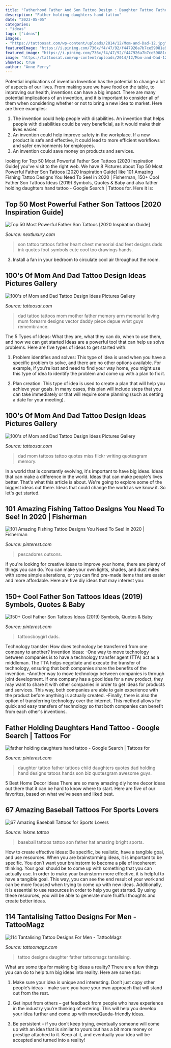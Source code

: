 ```yaml
---
title: "Fatherhood Father And Son Tattoo Design : Daughter Tattoo Father Tattoos Child Daughters Quotes Dad Holding Hand Designs Tatoos Hands Son Biz Quotesgram Awesome Guys"
description: "Father holding daughters hand tattoo"
date: "2023-05-05"
categories:
- "ideas"
tags: ["ideas"]
images:
- "https://tattoosat.com/wp-content/uploads/2014/12/Mom-and-Dad-12.jpg"
featuredImage: "https://i.pinimg.com/736x/f4/47/92/f447926a7b7ce59081e913e12176f000.jpg"
featured_image: "https://i.pinimg.com/736x/f4/47/92/f447926a7b7ce59081e913e12176f000.jpg"
image: "https://tattoosat.com/wp-content/uploads/2014/12/Mom-and-Dad-12.jpg"
ShowToc: true
author: "Anne Ferry"
---
```



Potential implications of invention
Invention has the potential to change a lot of aspects of our lives. From making sure we have food on the table, to improving our health, inventions can have a big impact. There are many potential implications of an invention, and it is important to consider all of them when considering whether or not to bring a new idea to market. Here are three examples: 
1. The invention could help people with disabilities. An invention that helps people with disabilities could be very beneficial, as it would make their lives easier. 
2. An invention could help improve safety in the workplace. If a new product is safe and effective, it could lead to more efficient workflows and safer environments for employees. 
3. An invention could save money on products and services.

	

		
looking for Top 50 Most Powerful Father Son Tattoos [2020 Inspiration Guide] you've visit to the right web. We have 8 Pictures about Top 50 Most Powerful Father Son Tattoos [2020 Inspiration Guide] like 101 Amazing Fishing Tattoo Designs You Need To See! in 2020 | Fisherman, 150+ Cool Father Son Tattoos Ideas (2019) Symbols, Quotes &amp; Baby and also father holding daughters hand tattoo - Google Search | Tattoos for. Here it is:
		
    
## Top 50 Most Powerful Father Son Tattoos [2020 Inspiration Guide]

<img loading=lazy src="http://nextluxury.com/wp-content/uploads/foot-print-heart-father-son-tattoo-for-men-on-chest.jpg" onerror="this.onerror=null;this.src='https://tse2.mm.bing.net/th?id=OIP.rY0M8HaM2Q1bYCsrGeghHgHaGW&amp;pid=15.1';" alt="Top 50 Most Powerful Father Son Tattoos [2020 Inspiration Guide]">

_Source: nextluxury.com_

>son tattoo tattoos father heart chest memorial dad feet designs dads ink quotes foot symbols cute cool too drawings hands. 

	

3. Install a fan in your bedroom to circulate cool air throughout the room.

    
## 100&#039;s Of Mom And Dad Tattoo Design Ideas Pictures Gallery

<img loading=lazy src="http://tattoosat.com/wp-content/uploads/2014/12/Mom-and-Dad-7.jpg" onerror="this.onerror=null;this.src='https://tse1.mm.bing.net/th?id=OIP.b09-wUKjLbZi3h19I1TlsgHaJ4&amp;pid=15.1';" alt="100&#039;s of Mom and Dad Tattoo Design Ideas Pictures Gallery">

_Source: tattoosat.com_

>dad tattoo tattoos mom mother father memory arm memorial loving mum forearm designs vector daddy piece depue wrist guys remembrance. 

	

The 5 Types of Ideas: What they are, what they can do, when to use them, and how we can get started
Ideas are a powerful tool that can help us solve problems. Here are five types of ideas to get started with:
1. Problem identifies and solves: This type of idea is used when you have a specific problem to solve, and there are no other options available. For example, if you’re lost and need to find your way home, you might use this type of idea to identify the problem and come up with a plan to fix it.

2. Plan creation: This type of idea is used to create a plan that will help you achieve your goals. In many cases, this plan will include steps that you can take immediately or that will require some planning (such as setting a date for your meeting).


    
## 100&#039;s Of Mom And Dad Tattoo Design Ideas Pictures Gallery

<img loading=lazy src="https://tattoosat.com/wp-content/uploads/2014/12/Mom-and-Dad-12.jpg" onerror="this.onerror=null;this.src='https://tse1.mm.bing.net/th?id=OIP.fAlczFi2TPcJ7Jt6OP-wdwHaE7&amp;pid=15.1';" alt="100&#039;s of Mom and Dad Tattoo Design Ideas Pictures Gallery">

_Source: tattoosat.com_

>dad mom tattoos tattoo quotes miss flickr writing quotesgram memory. 

	

In a world that is constantly evolving, it's important to have big ideas. Ideas that can make a difference in the world. Ideas that can make people's lives better. That's what this article is about. We're going to explore some of the biggest ideas out there. Ideas that could change the world as we know it. So let's get started.

    
## 101 Amazing Fishing Tattoo Designs You Need To See! In 2020 | Fisherman

<img loading=lazy src="https://i.pinimg.com/736x/f4/47/92/f447926a7b7ce59081e913e12176f000.jpg" onerror="this.onerror=null;this.src='https://tse1.mm.bing.net/th?id=OIP.xMb8mM0Fl5r4_CZ9lcNeKwHaHa&amp;pid=15.1';" alt="101 Amazing Fishing Tattoo Designs You Need To See! in 2020 | Fisherman">

_Source: pinterest.com_

>pescadores outsons. 

	

If you're looking for creative ideas to improve your home, there are plenty of things you can do. You can make your own lights, shades, and dust mites with some simple alterations, or you can find pre-made items that are easier and more affordable. Here are five diy ideas that may interest you: 

    
## 150+ Cool Father Son Tattoos Ideas (2019) Symbols, Quotes &amp; Baby

<img loading=lazy src="https://i.pinimg.com/736x/d1/39/fd/d139fdbe9807cd53a187469586aa6ffa.jpg" onerror="this.onerror=null;this.src='https://tse4.mm.bing.net/th?id=OIP.rR4VDb92Ll8gNX0ep6DS3gHaHZ&amp;pid=15.1';" alt="150+ Cool Father Son Tattoos Ideas (2019) Symbols, Quotes &amp; Baby">

_Source: pinterest.com_

>tattoosboygirl dads. 

	

Technology transfer: How does technology be transferred from one company to another?
Invention Ideas: 
-One way to move technology between companies is to have a technology transfer agent (TTA) act as a middleman. The TTA helps negotiate and execute the transfer of technology, ensuring that both companies share the benefits of the invention. 
-Another way to move technology between companies is through joint development. If one company has a good idea for a new product, they may want to share it with other companies in order to get ideas for products and services. This way, both companies are able to gain experience with the product before anything is actually created. 
-Finally, there is also the option of transferring technology over the internet. This method allows for quick and easy transfers of technology so that both companies can benefit from each other's inventions.

    
## Father Holding Daughters Hand Tattoo - Google Search | Tattoos For

<img loading=lazy src="https://i.pinimg.com/736x/b3/2a/8b/b32a8bf2c8a3f0ac0fee6bc272d97494--father-daughter-tattoos-my-daughter.jpg" onerror="this.onerror=null;this.src='https://tse1.mm.bing.net/th?id=OIP.MaaBfx8_OtLJUCRkhsdOuwHaFS&amp;pid=15.1';" alt="father holding daughters hand tattoo - Google Search | Tattoos for">

_Source: pinterest.com_

>daughter tattoo father tattoos child daughters quotes dad holding hand designs tatoos hands son biz quotesgram awesome guys. 

	

5 Best Home Decor Ideas
There are so many amazing diy home decor ideas out there that it can be hard to know where to start. Here are five of our favorites, based on what we’ve seen and liked best.

    
## 67 Amazing Baseball Tattoos For Sports Lovers

<img loading=lazy src="https://www.inkme.tattoo/wp-content/uploads/2016/12/Amazing-baseball-tattoos-ideas0631.png?x79615" onerror="this.onerror=null;this.src='https://tse2.mm.bing.net/th?id=OIP.7pBEaDiBTqqVgeq7yoNZlQHaHY&amp;pid=15.1';" alt="67 Amazing Baseball Tattoos for Sports Lovers">

_Source: inkme.tattoo_

>baseball tattoos tattoo son father hat amazing bright sports. 

	

How to create effective ideas: Be specific, be realistic, have a tangible goal, and use resources.
When you are brainstorming ideas, it is important to be specific. You don’t want your brainstorm to become a pile of incoherent thinking. Your goal should be to come up with something that you can actually use. In order to make your brainstorm more effective, it is helpful to have a tangible goal. This way, you can see the end result of your work and can be more focused when trying to come up with new ideas. Additionally, it is essential to use resources in order to help you get started. By using these resources, you will be able to generate more fruitful thoughts and create better ideas.

    
## 114 Tantalising Tattoo Designs For Men - TattooMagz

<img loading=lazy src="http://tattoomagz.com/wp-content/uploads/Father-and-daughter-tattoo-tattoo-designs-for-men-900x900.jpg" onerror="this.onerror=null;this.src='https://tse3.mm.bing.net/th?id=OIP.9GlBkXHDuewZDJmcZLkc5QHaHa&amp;pid=15.1';" alt="114 Tantalising Tattoo Designs For Men - TattooMagz">

_Source: tattoomagz.com_

>tattoo designs daughter father tattoomagz tantalising. 

	

What are some tips for making big ideas a reality?
There are a few things you can do to help turn big ideas into reality. Here are some tips:
1. Make sure your idea is unique and interesting. Don’t just copy other people’s ideas – make sure you have your own approach that will stand out from the rest.

2. Get input from others – get feedback from people who have experience in the industry you’re thinking of entering. This will help you develop your idea further and come up with moreQaeda-friendly ideas.

3. Be persistent – if you don’t keep trying, eventually someone will come up with an idea that is similar to yours but has a bit more money or prestige attached to it. Keep at it, and eventually your idea will be accepted and turned into a reality!


